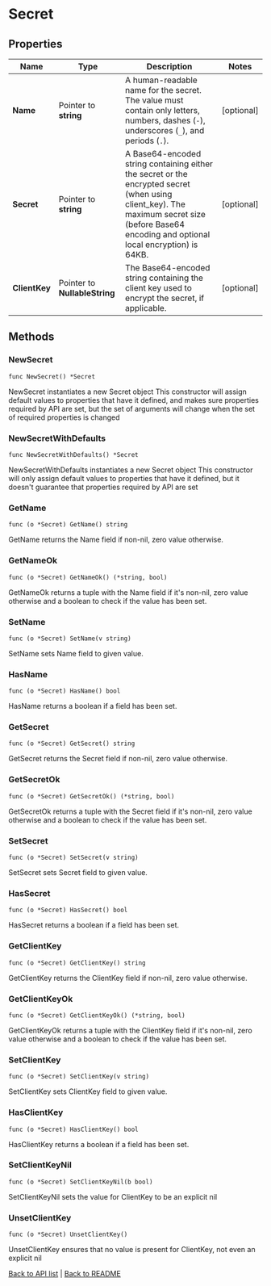 # Secret

## Properties

Name | Type | Description | Notes
------------ | ------------- | ------------- | -------------
**Name** | Pointer to **string** | A human-readable name for the secret. The value must contain only letters, numbers, dashes (`-`), underscores (`_`), and periods (`.`). | [optional] 
**Secret** | Pointer to **string** | A Base64-encoded string containing either the secret or the encrypted secret (when using client_key). The maximum secret size (before Base64 encoding and optional local encryption) is 64KB. | [optional] 
**ClientKey** | Pointer to **NullableString** | The Base64-encoded string containing the client key used to encrypt the secret, if applicable. | [optional] 

## Methods

### NewSecret

`func NewSecret() *Secret`

NewSecret instantiates a new Secret object
This constructor will assign default values to properties that have it defined,
and makes sure properties required by API are set, but the set of arguments
will change when the set of required properties is changed

### NewSecretWithDefaults

`func NewSecretWithDefaults() *Secret`

NewSecretWithDefaults instantiates a new Secret object
This constructor will only assign default values to properties that have it defined,
but it doesn't guarantee that properties required by API are set

### GetName

`func (o *Secret) GetName() string`

GetName returns the Name field if non-nil, zero value otherwise.

### GetNameOk

`func (o *Secret) GetNameOk() (*string, bool)`

GetNameOk returns a tuple with the Name field if it's non-nil, zero value otherwise
and a boolean to check if the value has been set.

### SetName

`func (o *Secret) SetName(v string)`

SetName sets Name field to given value.

### HasName

`func (o *Secret) HasName() bool`

HasName returns a boolean if a field has been set.

### GetSecret

`func (o *Secret) GetSecret() string`

GetSecret returns the Secret field if non-nil, zero value otherwise.

### GetSecretOk

`func (o *Secret) GetSecretOk() (*string, bool)`

GetSecretOk returns a tuple with the Secret field if it's non-nil, zero value otherwise
and a boolean to check if the value has been set.

### SetSecret

`func (o *Secret) SetSecret(v string)`

SetSecret sets Secret field to given value.

### HasSecret

`func (o *Secret) HasSecret() bool`

HasSecret returns a boolean if a field has been set.

### GetClientKey

`func (o *Secret) GetClientKey() string`

GetClientKey returns the ClientKey field if non-nil, zero value otherwise.

### GetClientKeyOk

`func (o *Secret) GetClientKeyOk() (*string, bool)`

GetClientKeyOk returns a tuple with the ClientKey field if it's non-nil, zero value otherwise
and a boolean to check if the value has been set.

### SetClientKey

`func (o *Secret) SetClientKey(v string)`

SetClientKey sets ClientKey field to given value.

### HasClientKey

`func (o *Secret) HasClientKey() bool`

HasClientKey returns a boolean if a field has been set.

### SetClientKeyNil

`func (o *Secret) SetClientKeyNil(b bool)`

 SetClientKeyNil sets the value for ClientKey to be an explicit nil

### UnsetClientKey
`func (o *Secret) UnsetClientKey()`

UnsetClientKey ensures that no value is present for ClientKey, not even an explicit nil

[Back to API list](../README.md#documentation-for-api-endpoints) | [Back to README](../README.md)
